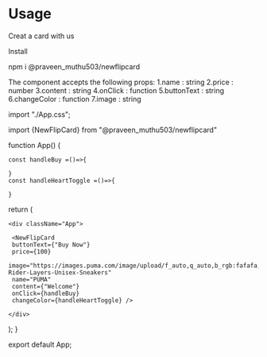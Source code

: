 # Usage
Creat a card with us

Install 

npm i @praveen_muthu503/newflipcard

<!-- ===> <NewFlipCard /> <==== -->
The component accepts the following props:
1.name : string
2.price : number
3.content : string
4.onClick : function
5.buttonText : string
6.changeColor : function
7.image : string

import "./App.css";

import {NewFlipCard} from "@praveen_muthu503/newflipcard"

function App() {

    const handleBuy =()=>{

    }
    const handleHeartToggle =()=>{

    }

  return (

    <div className="App">

     <NewFlipCard 
     buttonText={"Buy Now"}
     price={100} 
     image="https://images.puma.com/image/upload/f_auto,q_auto,b_rgb:fafafa,w_600,h_600/global/380697/03/sv01/fnd/IND/fmt/png/Wild-Rider-Layers-Unisex-Sneakers" 
     name="PUMA" 
     content={"Welcome"} 
     onClick={handleBuy} 
     changeColor={handleHeartToggle} />

    </div>
  );
}

export default App;